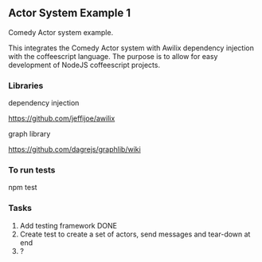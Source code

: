 
## Actor System Example 1

Comedy Actor system example.

This integrates the Comedy Actor system with Awilix dependency injection with the coffeescript language. 
  The purpose is to allow for easy development of NodeJS coffeescript projects. 

### Libraries

dependency injection

https://github.com/jeffijoe/awilix

graph library

https://github.com/dagrejs/graphlib/wiki

### To run tests

npm test

### Tasks

1. Add testing framework DONE
2. Create test to create a set of actors, send messages and tear-down at end
3. ?
